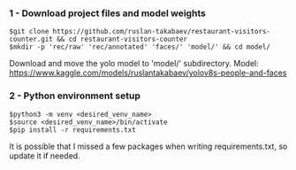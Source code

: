 ### 1 - Download project files and model weights
```
$git clone https://github.com/ruslan-takabaev/restaurant-visitors-counter.git && cd restaurant-visitors-counter
$mkdir -p 'rec/raw' 'rec/annotated' 'faces/' 'model/' && cd model/
```
Download and move the yolo model to 'model/' subdirectory. Model: https://www.kaggle.com/models/ruslantakabaev/yolov8s-people-and-faces

### 2 - Python environment setup
```
$python3 -m venv <desired_venv_name>
$source <desired_venv_name>/bin/activate
$pip install -r requirements.txt
```
It is possible that I missed a few packages when writing requirements.txt, so update it if needed.

